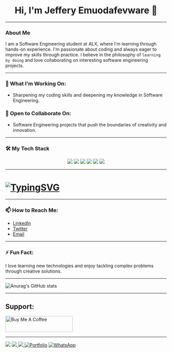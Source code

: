 <h1 align="center">
  Hi, I'm Jeffery Emuodafevware 👋
</h1>

---

### About Me

I am a Software Engineering student at ALX, where I’m learning through hands-on experience. I'm passionate about coding and always eager to improve my skills through practice. I believe in the philosophy of `learning by doing` and love collaborating on interesting software engineering projects.

---

### 🔭 What I'm Working On:
- Sharpening my coding skills and deepening my knowledge in Software Engineering.
  
### 🤝 Open to Collaborate On:
- Software Engineering projects that push the boundaries of creativity and innovation.

---

### 🛠️ My Tech Stack

<p align="center">
  <img src="https://img.shields.io/badge/-Python-3776AB?style=for-the-badge&logo=python&logoColor=white" />
  <img src="https://img.shields.io/badge/-GitHub-181717?style=for-the-badge&logo=github&logoColor=white" />
  <img src="https://img.shields.io/badge/-C-00599C?style=for-the-badge&logo=c&logoColor=white" />
  <img src="https://img.shields.io/badge/-MySQL-4479A1?style=for-the-badge&logo=mysql&logoColor=white" />
  <img src="https://img.shields.io/badge/-JavaScript-F7DF1E?style=for-the-badge&logo=javascript&logoColor=black" />
  <img src="https://img.shields.io/badge/-Flask-000000?style=for-the-badge&logo=flask&logoColor=white" />
</p>

---

# [![TypingSVG](https://readme-typing-svg.demolab.com?lines=Welcome+to+My+Profile;My+Name+Is+Jeffery+Emuodafevware;I+Am+Passionate+About+Coding;I+Learn+By+Doing)](https://git.io/typing-svg)

---

### 📫 How to Reach Me:

- [LinkedIn](https://linkedin.com/in/jeffery-emuodafevware)
- [Twitter](https://twitter.com/goldenjeffemp)
- [Email](mailto:jeffemuodafe124@gmail.com)

---

### ⚡ Fun Fact:
I love learning new technologies and enjoy tackling complex problems through creative solutions.

---

![Anurag's GitHub stats](https://github-readme-stats.vercel.app/api?username=YOUR_GITHUB_USERNAME&show_icons=true&theme=radical)

---

<h2 align="left">Support:</h2>
<p>
  <a href="https://www.buymeacoffee.com/YOUR_BUYMEACOFFEE_USERNAME">
    <img align="left" src="https://cdn.buymeacoffee.com/buttons/v2/default-yellow.png" height="50" width="210" alt="Buy Me A Coffee" />
  </a>
</p>
<br><br><br>

---

![](https://komarev.com/ghpvc/?username=YOUR_GITHUB_USERNAME&style=for-the-badge&color=blue&labelColor=000000)
<a href="https://www.github.com/YOUR_GITHUB_USERNAME" target="_blank" rel="noreferrer">
  <img src="https://img.shields.io/github/followers/YOUR_GITHUB_USERNAME?logo=github&style=for-the-badge&color=0C7DBE&labelColor=000000" />
</a>
<a href="https://www.twitter.com/YOUR_TWITTER_USERNAME" target="_blank" rel="noreferrer">
  <img src="https://img.shields.io/twitter/follow/YOUR_TWITTER_USERNAME?logo=twitter&style=for-the-badge&color=0C7DBE&labelColor=000000" />
</a>
[![Portfolio](https://img.shields.io/badge/my_portfolio-000?style=for-the-badge&logo=ko-fi&logoColor=white)](https://YOUR_PORTFOLIO_LINK)
[![WhatsApp](https://img.shields.io/badge/WhatsApp-25D366?style=for-the-badge&logo=whatsapp&logoColor=white)](https://wa.me/YOUR_PHONE_NUMBER)

